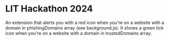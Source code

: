 # LIT Hackathon 2024
An extension that alerts you with a red icon when you're on a website with a domain in phishingDomains array (see background.js).
It shows a green tick icon when you're on a website with a domain in trustedDomains array.
